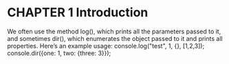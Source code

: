 # CHAPTER 1 Introduction # 

We often use the method log(), which prints all the parameters passed to it, and sometimes dir(), which enumerates the object passed to it and prints all properties. Here’s an example usage: console.log("test", 1, {}, [1,2,3]); console.dir({one: 1, two: {three: 3}});